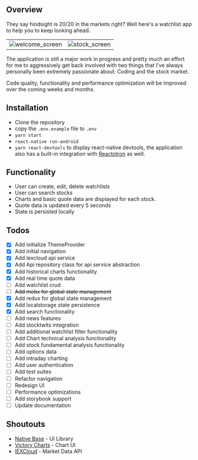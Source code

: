 ## Overview
They say hindsight is 20/20 in the markets right?  Well here's a watchlist app to help you to keep looking ahead.

|    |    |
|:---|:---|
| ![welcome_screen] | ![stock_screen] |




The application is still a major work in progress and pretty much an effort for me to aggressively get back involved with two things that I've always personally been extremely passionate about:  Coding and the stock market.

Code quality, functionality and performance optimization will be improved over the coming weeks and months.

## Installation
- Clone the repository
- copy the `.env.example` file to `.env`
- `yarn start`
- `react-native run-android`
- `yarn react-devtools` to display react-native devtools, the application also has a built-in integration with [Reactotron][1] as well.

## Functionality
- User can create, edit, delete watchlists
- User can search stocks
- Charts and basic quote data are displayed for each stock.
- Quote data is updated every 5 seconds
- State is persisted locally

## Todos
- [x] Add initialize ThemeProvider
- [x] Add initial navigation
- [x] Add Iexcloud api service
- [x] Add Api repository class for api service abstraction
- [x] Add historical charts functionality
- [x] Add real time quote data
- [ ] Add watchlist crud
- [ ] ~~Add mobx for global state management~~
- [x] Add redux for global state management
- [x] Add localstorage state persistence
- [x] Add search functionality
- [ ] Add news features
- [ ] Add stocktwits integration
- [ ] Add additional watchlist filter functionality
- [ ] Add Chart technical analysis functionality
- [ ] Add stock fundamental analysis functionality
- [ ] Add options data
- [ ] Add intraday charting
- [ ] Add user authentication
- [ ] Add test suites
- [ ] Refactor navigation
- [ ] Redesign UI
- [ ] Performance optimizations
- [ ] Add storybook support
- [ ] Update documentation

## Shoutouts
- [Native Base][2] - UI Library
- [Victory Charts][3] - Chart UI
- [IEXCloud][4] - Market Data API

[welcome_screen]:https://raw.githubusercontent.com/eddielee394/react-native-hindsighttrader/develop/docs/images/welcome.png
[stock_screen]:https://raw.githubusercontent.com/eddielee394/react-native-hindsighttrader/develop/docs/images/stockScreen.png

[1]: https://github.com/infinitered/reactotron
[2]: https://github.com/GeekyAnts/NativeBase
[3]: https://github.com/FormidableLabs/victory-native
[4]: https://www.iexcloud.io
